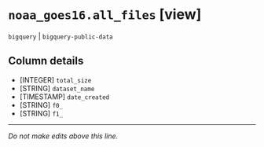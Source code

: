 # `noaa_goes16.all_files` [view]
`bigquery` | `bigquery-public-data`

## Column details
* [INTEGER]   `total_size`
* [STRING]    `dataset_name`
* [TIMESTAMP] `date_created`
* [STRING]    `f0_`
* [STRING]    `f1_`

-------------------------------------------------------------------------------
*Do not make edits above this line.*
